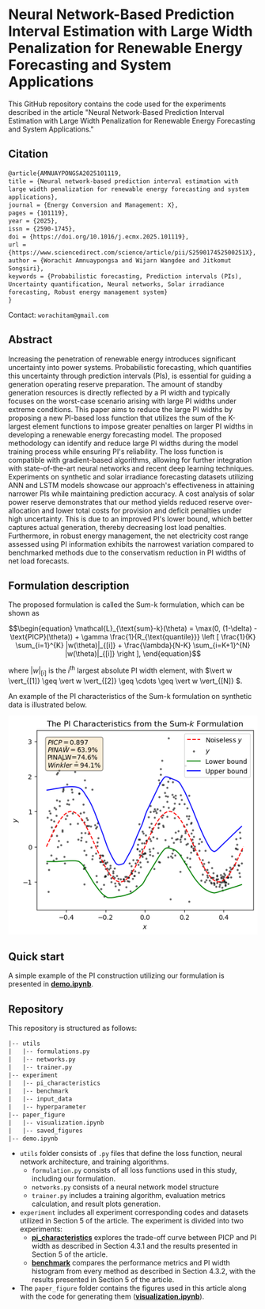 # Neural Network-Based Prediction Interval Estimation with Large Width Penalization for Renewable Energy Forecasting and System Applications
This GitHub repository contains the code used for the experiments described in the article "Neural Network-Based Prediction Interval Estimation with Large Width Penalization for Renewable Energy Forecasting and System Applications."
## Citation
```
@article{AMNUAYPONGSA2025101119,
title = {Neural network-based prediction interval estimation with large width penalization for renewable energy forecasting and system applications},
journal = {Energy Conversion and Management: X},
pages = {101119},
year = {2025},
issn = {2590-1745},
doi = {https://doi.org/10.1016/j.ecmx.2025.101119},
url = {https://www.sciencedirect.com/science/article/pii/S259017452500251X},
author = {Worachit Amnuaypongsa and Wijarn Wangdee and Jitkomut Songsiri},
keywords = {Probabilistic forecasting, Prediction intervals (PIs), Uncertainty quantification, Neural networks, Solar irradiance forecasting, Robust energy management system}
}
```
Contact: `worachitam@gmail.com`
## Abstract
Increasing the penetration of renewable energy introduces significant uncertainty into power systems. Probabilistic forecasting, which quantifies this uncertainty through prediction intervals (PIs), is essential for guiding a generation operating reserve preparation. The amount of standby generation resources is directly reflected by a PI width and typically focuses on the worst-case scenario arising with large PI widths under extreme conditions. This paper aims to reduce the large PI widths by proposing a new PI-based loss function that utilizes the sum of the K-largest element functions to impose greater penalties on larger PI widths in developing a renewable energy forecasting model. The proposed methodology can identify and reduce large PI widths during the model training process while ensuring PI's reliability. The loss function is compatible with gradient-based algorithms, allowing for further integration with state-of-the-art neural networks and recent deep learning techniques. Experiments on synthetic and solar irradiance forecasting datasets utilizing ANN and LSTM models showcase our approach's effectiveness in attaining narrower PIs while maintaining prediction accuracy. A cost analysis of solar power reserve demonstrates that our method yields reduced reserve over-allocation and lower total costs for provision and deficit penalties under high uncertainty. This is due to an improved PI's lower bound, which better captures actual generation, thereby decreasing lost load penalties. Furthermore, in robust energy management, the net electricity cost range assessed using PI information exhibits the narrowest variation compared to benchmarked methods due to the conservatism reduction in PI widths of net load forecasts.

## Formulation description
The proposed formulation is called the Sum-k formulation, which can be shown as
```math
\begin{equation}
	\mathcal{L}_{\text{sum}-k}(\theta) = \max(0, (1-\delta) - \text{PICP}(\theta)) + \gamma \frac{1}{R_{\text{quantile}}} \left [ \frac{1}{K} \sum_{i=1}^{K} |w(\theta)|_{[i]}  + \frac{\lambda}{N-K} \sum_{i=K+1}^{N} |w(\theta)|_{[i]} \right ],
\end{equation}
```
where $\vert w \vert_{[i]}$ is the $i^{\mathrm{th}}$ largest absolute PI width element, with $\vert w \vert_{[1]}  \geq \vert w \vert_{[2]}  \geq \cdots  \geq  \vert w \vert_{[N]} $.

An example of the PI characteristics of the Sum-k formulation on synthetic data is illustrated below.
<p align="center">
  <img src="piresult_example.png" alt="The example of the PI result" width="600">
</p>

## Quick start
A simple example of the PI construction utilizing our formulation is presented in [**demo.ipynb**](./demo.ipynb).

## Repository
This repository is structured as follows:
```
|-- utils
|   |-- formulations.py
|   |-- networks.py
|   |-- trainer.py
|-- experiment
|   |-- pi_characteristics
|   |-- benchmark
|   |-- input_data
|   |-- hyperparameter
|-- paper_figure
|   |-- visualization.ipynb
|   |-- saved_figures
|-- demo.ipynb
```
- `utils` folder consists of `.py` files that define the loss function, neural network architecture, and training algorithms.
	- `formulation.py` consists of all loss functions used in this study, including our formulation.
	- `networks.py` consists of a neural network model structure
	- `trainer.py` includes a training algorithm, evaluation metrics calculation, and result plots generation.
- `experiment` includes all experiment corresponding codes and datasets utilized in Section 5 of the article. The experiment is divided into two experiments:
	- [**pi_characteristics**](./experiment/pi_characteristics) explores the trade-off curve between PICP and PI width as described in Section 4.3.1 and the results presented in Section 5 of the article.
 	- [**benchmark**](./experiment/benchmark) compares the performance metrics and PI width histogram from every method as described in Section 4.3.2, with the results presented in Section 5 of the article.
- The `paper_figure` folder contains the figures used in this article along with the code for generating them ([**visualization.ipynb**](./paper_figure/visualization.ipynb)).
